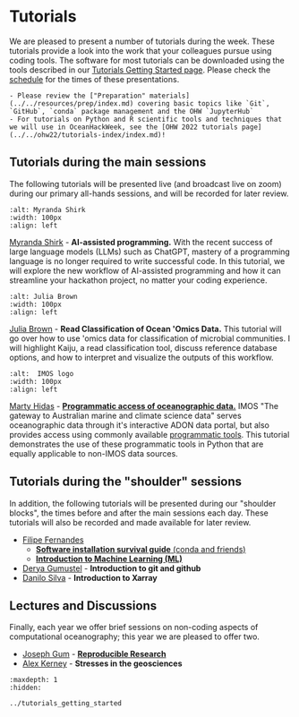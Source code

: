 # Tutorials

We are pleased to present a number of tutorials during the week.  These tutorials provide a look into the work that your colleagues pursue using coding tools.  The software for most tutorials can be downloaded using the tools described in our [Tutorials Getting Started page](../tutorials_getting_started.md).  Please check the [schedule](../schedule.md) for the times of these presentations.

```{admonition} Technical preparations and background for OceanHackWeek!
- Please review the ["Preparation" materials](../../resources/prep/index.md) covering basic topics like `Git`, `GitHub`, `conda` package management and the OHW `JupyterHub`
- For tutorials on Python and R scientific tools and techniques that we will use in OceanHackWeek, see the [OHW 2022 tutorials page](../../ohw22/tutorials-index/index.md)!
```

## Tutorials during the main sessions

The following tutorials will be presented live (and broadcast live on zoom) during our primary all-hands sessions, and will be recorded for later review.

```{image} ../../assets/images/people/Myranda-Shirk-6.jpg
:alt: Myranda Shirk
:width: 100px
:align: left
```

[Myranda Shirk](https://www.vanderbilt.edu/datascience/data-science-team/) - **AI-assisted programming.**
With the recent success of large language models (LLMs) such as ChatGPT, mastery of a programming language is no longer required to write successful code. In this tutorial, we will explore the new workflow of AI-assisted programming and how it can streamline your hackathon project, no matter your coding experience.

```{image} ../../assets/images/people/julia-brown.png
:alt: Julia Brown
:width: 100px
:align: left
```

[Julia Brown](https://www.bigelow.org/about/people/julia.html) - **Read Classification of Ocean 'Omics Data.**
This tutorial will go over how to use 'omics data for classification of microbial communities. I will highlight Kaiju, a read classification tool, discuss reference database options, and how to interpret and visualize the outputs of this workflow.


```{image} ../../assets/images/people/imos-logo.png
:alt:  IMOS logo
:width: 100px
:align: left
```
[Marty Hidas](https://imos.org.au/) - [**Programmatic access of oceanographic data.**](https://github.com/oceanhackweek/ohw-tutorials/blob/OHW23/01-Tue/README.md)
IMOS "The gateway to Australian marine and climate science data" serves oceanographic data through it's interactive ADON data portal, but also provides access using commonly available [programmatic tools](https://help.aodn.org.au/aodn-data-tools/user-code-library/).  This tutorial demonstrates the use of these programmatic tools in Python that are equally applicable to non-IMOS data sources.  


## Tutorials during the "shoulder" sessions

In addition, the following tutorials will be presented during our "shoulder blocks", the times before and after the main sessions each day.  These tutorials will also be recorded and made available for later review. 

- [Filipe Fernandes](https://github.com/ocefpaf)
  - [**Software installation survival guide** (conda and friends)](https://github.com/oceanhackweek/ohw-tutorials/blob/OHW23/00-Mon/README.md)
  - [**Introduction to Machine Learning (ML)**](https://github.com/oceanhackweek/ohw-tutorials/blob/OHW23/01-Tue/README.md)
- [Derya Gumustel](https://github.com/dgumustel) - **Introduction to git and github** 
- [Danilo Silva](https://github.com/nilodna) - **Introduction to Xarray**


## Lectures and Discussions

Finally, each year we offer brief sessions on non-coding aspects of computational oceanography; this year we are pleased to offer two.

- [Joseph Gum](https://github.com/asx-) - [**Reproducible Research**](https://github.com/oceanhackweek/ohw-tutorials/blob/OHW23/00-Mon/README.md)
- [Alex Kerney](https://github.com/abkfenris) - **Stresses in the geosciences**


```{toctree}
:maxdepth: 1
:hidden:

../tutorials_getting_started
```
